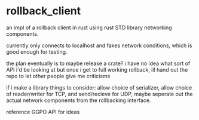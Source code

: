 # rollback_client
an impl of a rollback client in rust using rust STD library networking components.

currently only connects to localhost and fakes network conditions, which is good enough for testing.

the plan eventually is to maybe release a crate?  i have no idea what sort of API i'd be looking at but once i get to full working rollback, ill hand out the repo to let other people give me criticisms

if i make a library things to consider: allow choice of serializer, allow choice of reader/writer for TCP, and send/recieve for UDP, maybe seperate out the actual network components from the rollbacking interface.

reference GGPO API for ideas
